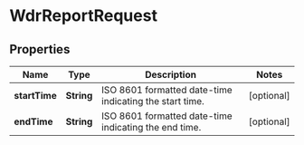 

# WdrReportRequest


## Properties

| Name | Type | Description | Notes |
|------------ | ------------- | ------------- | -------------|
|**startTime** | **String** | ISO 8601 formatted date-time indicating the start time. |  [optional] |
|**endTime** | **String** | ISO 8601 formatted date-time indicating the end time. |  [optional] |



